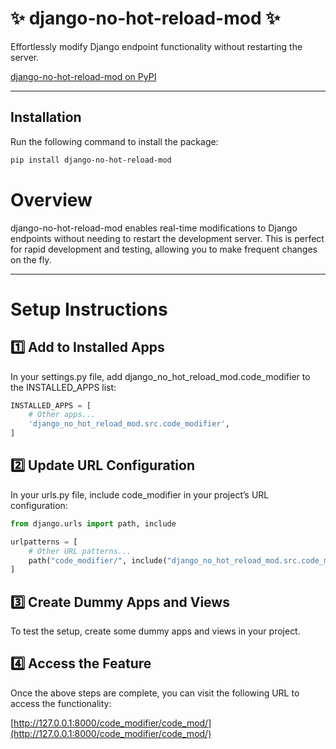 # ✨ django-no-hot-reload-mod ✨

Effortlessly modify Django endpoint functionality without restarting the server.

[django-no-hot-reload-mod on PyPI](https://pypi.org/project/django-no-hot-reload-mod/)

---

## Installation

Run the following command to install the package:

```bash
pip install django-no-hot-reload-mod
```

# Overview
django-no-hot-reload-mod enables real-time modifications to Django endpoints without needing to restart the development server. This is perfect for rapid development and testing, allowing you to make frequent changes on the fly.

---

# Setup Instructions
## 1️⃣ Add to Installed Apps
In your settings.py file, add django_no_hot_reload_mod.code_modifier to the INSTALLED_APPS list:

```python
INSTALLED_APPS = [
    # Other apps...
    'django_no_hot_reload_mod.src.code_modifier',
]
```

## 2️⃣ Update URL Configuration
In your urls.py file, include code_modifier in your project’s URL configuration:

```python
from django.urls import path, include

urlpatterns = [
    # Other URL patterns...
    path("code_modifier/", include("django_no_hot_reload_mod.src.code_modifier.urls")),
]

```

##  ️3️⃣ Create Dummy Apps and Views
To test the setup, create some dummy apps and views in your project.

## 4️⃣ Access the Feature

Once the above steps are complete, you can visit the following URL to access the functionality:

[http://127.0.0.1:8000/code_modifier/code_mod/](http://127.0.0.1:8000/code_modifier/code_mod/)




